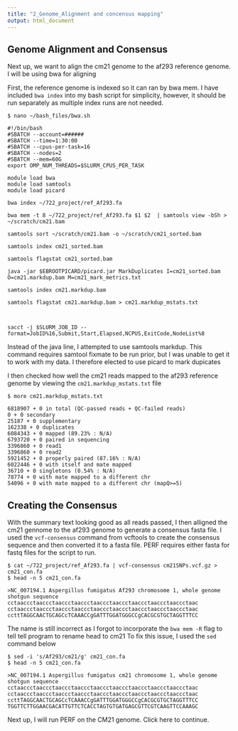 ```yaml
---
title: "2_Genome_Alignment and concensus mapping"
output: html_document
---
```

## Genome Alignment and Consensus

Next up, we want to align the cm21 genome to the af293 reference genome. I will be using bwa for aligning

First, the reference genome is indexed so it can ran by bwa mem. I have included ```bwa index``` into my bash script for simplicity, however, it should be run separately as multiple index runs are not needed.

```{bash}
$ nano ~/bash_files/bwa.sh

#!/bin/bash
#SBATCH --account=######
#SBATCH --time=1:30:00
#SBATCH --cpus-per-task=16
#SBATCH --nodes=2
#SBATCH --mem=60G
export OMP_NUM_THREADS=$SLURM_CPUS_PER_TASK

module load bwa
module load samtools
module load picard

bwa index ~/722_project/ref_Af293.fa

bwa mem -t 8 ~/722_project/ref_Af293.fa $1 $2  | samtools view -bSh > ~/scratch/cm21.bam

samtools sort ~/scratch/cm21.bam -o ~/scratch/cm21_sorted.bam

samtools index cm21_sorted.bam

samtools flagstat cm21_sorted.bam

java -jar $EBROOTPICARD/picard.jar MarkDuplicates I=cm21_sorted.bam O=cm21.markdup.bam M=cm21_mark_metrics.txt

samtools index cm21.markdup.bam

samtools flagstat cm21.markdup.bam > cm21.markdup_mstats.txt



sacct -j $SLURM_JOB_ID --format=JobID%16,Submit,Start,Elapsed,NCPUS,ExitCode,NodeList%8

```

Instead of the java line, I attempted to use samtools markdup. This command requires samtool fixmate to be run prior, but I was unable to get it to work with my data. I therefore elected to use picard to mark dupicates

I then checked how well the cm21 reads mapped to the af293 reference genome by viewing the ```cm21.markdup_mstats.txt``` file

```{bash}
$ more cm21.markdup_mstats.txt

6818907 + 0 in total (QC-passed reads + QC-failed reads)
0 + 0 secondary
25187 + 0 supplementary
162338 + 0 duplicates
6084343 + 0 mapped (89.23% : N/A)
6793720 + 0 paired in sequencing
3396860 + 0 read1
3396860 + 0 read2
5921452 + 0 properly paired (87.16% : N/A)
6022446 + 0 with itself and mate mapped
36710 + 0 singletons (0.54% : N/A)
78774 + 0 with mate mapped to a different chr
54096 + 0 with mate mapped to a different chr (mapQ>=5)

```
## Creating the Consensus

With the summary text looking good as all reads passed, I then alligned the cm21 gennome to the af293 genome to generate a consensus fasta file. I used the ```vcf-consensus``` command from vcftools to create the consensus sequence and then converted it to a fasta file. PERF requires either fasta for fastq files for the script to run.

```{bash}
$ cat ~/722_project/ref_Af293.fa | vcf-consensus cm21SNPs.vcf.gz > cm21_con.fa
$ head -n 5 cm21_con.fa

>NC_007194.1 Aspergillus fumigatus Af293 chromosome 1, whole genome shotgun sequence
cctaaccctaaccctaaccctaaccctaaccctaaccctaaccctaaccctaaccctaac
cctaaccctaaccctaaccctaaccctaaccctaaccctaaccctaaccctaaccctaac
ccttTAGGCAACTGCAGCcTCAAACCgGATTTGGATGGGCCgCACGCGTGCTAGGTTTCC
```

The name is still incorrect as I forgot to incorporate the ```bwa mem -R``` flag to tell tell program to rename head to cm21 To fix this issue, I used the ```sed``` command below

```{bash}
$ sed -i 's/Af293/cm21/g' cm21_con.fa
$ head -n 5 cm21_con.fa

>NC_007194.1 Aspergillus fumigatus cm21 chromosome 1, whole genome shotgun sequence
cctaaccctaaccctaaccctaaccctaaccctaaccctaaccctaaccctaaccctaac
cctaaccctaaccctaaccctaaccctaaccctaaccctaaccctaaccctaaccctaac
ccttTAGGCAACTGCAGCcTCAAACCgGATTTGGATGGGCCgCACGCGTGCTAGGTTTCC
TGGTTCTTGGAACGACATTGTTCTCACCTAGTGTGATGAGCGTTCGTCAAGTTCCAAAGC
```

Next up, I will run PERF on the CM21 genome. Click here to continue.
